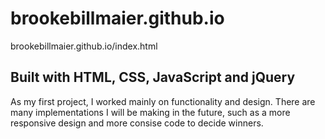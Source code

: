 # brookebillmaier.github.io
brookebillmaier.github.io/index.html


## Built with HTML, CSS, JavaScript and jQuery 
As my first project, I worked mainly on functionality and design. There are many implementations I will be making in the future, such as a more responsive design and more consise code to decide winners. 
